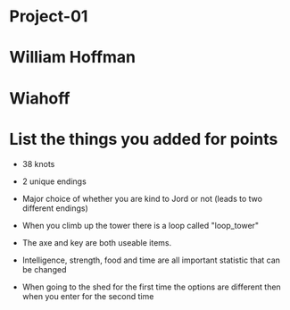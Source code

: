 # Project-01

# William Hoffman

# Wiahoff

# List the things you added for points

- 38 knots
- 2 unique endings
- Major choice of whether you are kind to Jord or not (leads to two different endings)
- When you climb up the tower there is a loop called "loop_tower"

- The axe and key are both useable items.
- Intelligence, strength, food and time are all important statistic that can be changed
- When going to the shed for the first time the options are different then when you enter for the second time